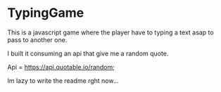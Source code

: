 # TypingGame


This is a javascript game where the player have to typing a text
asap to pass to another one.

I built it consuming an api that give me a random quote.

Api = https://api.quotable.io/random;


Im lazy to write the readme rght now...
